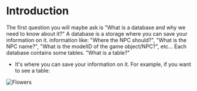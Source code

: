 # Introduction
The first question you will maybe ask is "What is a database and why we need to know about it?"
A database is a storage where you can save your information on it. information like: "Where the NPC should?", "What is the NPC name?", "What is the modelID of the game object/NPC?", etc...
Each database contains some tables.
"What is a table?"
- It's where you can save your information on it.
For example, if you want to see a table:
<picture>
<img src="https://cdn.discordapp.com/attachments/369829063877066752/372053253653004288/2.JPG" alt="Flowers" style="width:auto;">
</picture>
